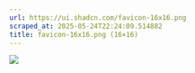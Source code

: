 ```yaml
---
url: https://ui.shadcn.com/favicon-16x16.png
scraped_at: 2025-05-24T22:24:09.514882
title: favicon-16x16.png (16×16)
---
```


![](https://ui.shadcn.com/favicon-16x16.png)

